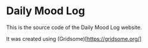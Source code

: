 # Daily Mood Log

This is the source code of the Daily Mood Log website.

It was created using (Gridsome)[https://gridsome.org/]

